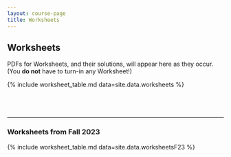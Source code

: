 ```yaml
---
layout: course-page
title: Worksheets
---
```


## Worksheets

PDFs for Worksheets, and their solutions, will appear here as they occur.  (You **do not** have to turn-in any Worksheet!)

{% include worksheet_table.md  data=site.data.worksheets %}

<div style="padding-bottom: 40px"></div>


---
### Worksheets from Fall 2023

{% include worksheet_table.md  data=site.data.worksheetsF23 %}

